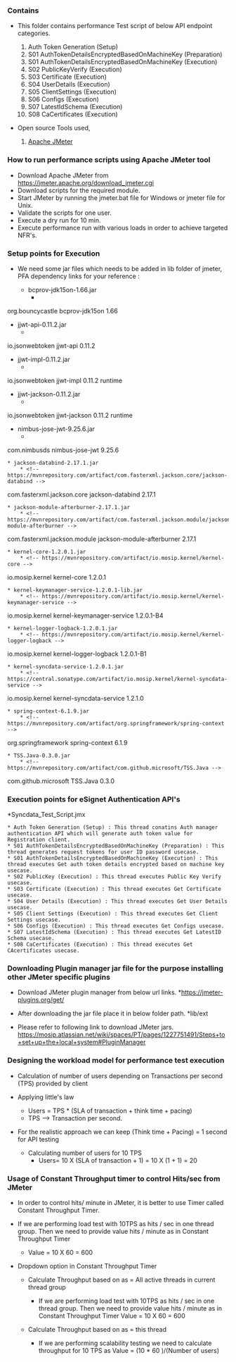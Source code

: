 
### Contains
* This folder contains performance Test script of below API endpoint categories.
    01. Auth Token Generation (Setup)
    02. S01 AuthTokenDetailsEncryptedBasedOnMachineKey (Preparation)
    03. S01 AuthTokenDetailsEncryptedBasedOnMachineKey (Execution)
	04. S02 PublicKeyVerify (Execution)
	05. S03 Certificate (Execution)
	06. S04 UserDetails (Execution)
	07. S05 ClientSettings (Execution)
	08. S06 Configs (Execution)
	09. S07 LatestIdSchema (Execution)
	10. S08 CaCertificates (Execution)

* Open source Tools used,
    1. [Apache JMeter](https://jmeter.apache.org/)

### How to run performance scripts using Apache JMeter tool
* Download Apache JMeter from https://jmeter.apache.org/download_jmeter.cgi
* Download scripts for the required module.
* Start JMeter by running the jmeter.bat file for Windows or jmeter file for Unix. 
* Validate the scripts for one user.
* Execute a dry run for 10 min.
* Execute performance run with various loads in order to achieve targeted NFR's.

### Setup points for Execution

* We need some jar files which needs to be added in lib folder of jmeter, PFA dependency links for your reference : 

   * bcprov-jdk15on-1.66.jar
      * <!-- https://mvnrepository.com/artifact/org.bouncycastle/bcprov-jdk15on -->
<dependency>
    <groupId>org.bouncycastle</groupId>
    <artifactId>bcprov-jdk15on</artifactId>
    <version>1.66</version>
</dependency>

   * jjwt-api-0.11.2.jar
      * <!-- https://mvnrepository.com/artifact/io.jsonwebtoken/jjwt-api -->
<dependency>
    <groupId>io.jsonwebtoken</groupId>
    <artifactId>jjwt-api</artifactId>
    <version>0.11.2</version>
</dependency>

   * jjwt-impl-0.11.2.jar
       * <!-- https://mvnrepository.com/artifact/io.jsonwebtoken/jjwt-impl -->
<dependency>
    <groupId>io.jsonwebtoken</groupId>
    <artifactId>jjwt-impl</artifactId>
    <version>0.11.2</version>
    <scope>runtime</scope>
</dependency>

   * jjwt-jackson-0.11.2.jar
       * <!-- https://mvnrepository.com/artifact/io.jsonwebtoken/jjwt-jackson -->
<dependency>
    <groupId>io.jsonwebtoken</groupId>
    <artifactId>jjwt-jackson</artifactId>
    <version>0.11.2</version>
    <scope>runtime</scope>
</dependency>

   * nimbus-jose-jwt-9.25.6.jar  
       * <!-- https://mvnrepository.com/artifact/com.nimbusds/nimbus-jose-jwt -->
<dependency>
    <groupId>com.nimbusds</groupId>
    <artifactId>nimbus-jose-jwt</artifactId>
    <version>9.25.6</version>
</dependency>

	* jackson-databind-2.17.1.jar
		* <!-- https://mvnrepository.com/artifact/com.fasterxml.jackson.core/jackson-databind -->
<dependency>
        <groupId>com.fasterxml.jackson.core</groupId>
        <artifactId>jackson-databind</artifactId>
        <version>2.17.1</version>
</dependency>

	* jackson-module-afterburner-2.17.1.jar
		* <!-- https://mvnrepository.com/artifact/com.fasterxml.jackson.module/jackson-module-afterburner -->
<dependency>
    <groupId>com.fasterxml.jackson.module</groupId>
    <artifactId>jackson-module-afterburner</artifactId>
    <version>2.17.1</version>
</dependency>

	* kernel-core-1.2.0.1.jar
		* <!-- https://mvnrepository.com/artifact/io.mosip.kernel/kernel-core -->
<dependency>
    <groupId>io.mosip.kernel</groupId>
    <artifactId>kernel-core</artifactId>
    <version>1.2.0.1</version>
</dependency>

	* kernel-keymanager-service-1.2.0.1-lib.jar
		* <!-- https://mvnrepository.com/artifact/io.mosip.kernel/kernel-keymanager-service -->
<dependency>
    <groupId>io.mosip.kernel</groupId>
    <artifactId>kernel-keymanager-service</artifactId>
    <version>1.2.0.1-B4</version>
</dependency>

	* kernel-logger-logback-1.2.0.1.jar
		* <!-- https://mvnrepository.com/artifact/io.mosip.kernel/kernel-logger-logback -->
<dependency>
    <groupId>io.mosip.kernel</groupId>
    <artifactId>kernel-logger-logback</artifactId>
    <version>1.2.0.1-B1</version>
</dependency>

	* kernel-syncdata-service-1.2.0.1.jar
		* <!-- https://central.sonatype.com/artifact/io.mosip.kernel/kernel-syncdata-service -->
<dependency>
    <groupId>io.mosip.kernel</groupId>
    <artifactId>kernel-syncdata-service</artifactId>
    <version>1.2.1.0</version>
</dependency>

	* spring-context-6.1.9.jar
		* <!-- https://mvnrepository.com/artifact/org.springframework/spring-context -->
<dependency>
    <groupId>org.springframework</groupId>
    <artifactId>spring-context</artifactId>
    <version>6.1.9</version>
</dependency>

	* TSS.Java-0.3.0.jar
		* <!-- https://mvnrepository.com/artifact/com.github.microsoft/TSS.Java -->
<dependency>
    <groupId>com.github.microsoft</groupId>
    <artifactId>TSS.Java</artifactId>
    <version>0.3.0</version>
</dependency>


### Execution points for eSignet Authentication API's

*Syncdata_Test_Script.jmx
	
	* Auth Token Generation (Setup) : This thread conatins Auth manager authentication API which will generate auth token value for Registration client. 
	* S01 AuthTokenDetailsEncryptedBasedOnMachineKey (Preparation) : This thread generates request tokens for user ID password usecase.
	* S01 AuthTokenDetailsEncryptedBasedOnMachineKey (Execution) : This thread executes Get auth token details encrypted based on machine key usecase.
	* S02 PublicKey (Execution) : This thread executes Public Key Verify usecase.
	* S03 Certificate (Execution) : This thread executes Get Certificate usecase.
	* S04 User Details (Execution) : This thread executes Get User Details usecase.
	* S05 Client Settings (Execution) : This thread executes Get Client Settings usecase.
	* S06 Configs (Execution) : This thread executes Get Configs usecase.
	* S07 LatestIdSchema (Execution) : This thread executes Get LatestID Schema usecase.
	* S08 CaCertificates (Execution) : This thread executes Get CAcertificates usecase.
 
	
### Downloading Plugin manager jar file for the purpose installing other JMeter specific plugins

* Download JMeter plugin manager from below url links.
	*https://jmeter-plugins.org/get/

* After downloading the jar file place it in below folder path.
	*lib/ext

* Please refer to following link to download JMeter jars.
	https://mosip.atlassian.net/wiki/spaces/PT/pages/1227751491/Steps+to+set+up+the+local+system#PluginManager
		
### Designing the workload model for performance test execution
* Calculation of number of users depending on Transactions per second (TPS) provided by client

* Applying little's law
	* Users = TPS * (SLA of transaction + think time + pacing)
	* TPS --> Transaction per second.
	
* For the realistic approach we can keep (Think time + Pacing) = 1 second for API testing
	* Calculating number of users for 10 TPS
		* Users= 10 X (SLA of transaction + 1)
		       = 10 X (1 + 1)
			   = 20
			   
### Usage of Constant Throughput timer to control Hits/sec from JMeter
* In order to control hits/ minute in JMeter, it is better to use Timer called Constant Throughput Timer.

* If we are performing load test with 10TPS as hits / sec in one thread group. Then we need to provide value hits / minute as in Constant Throughput Timer
	* Value = 10 X 60
			= 600

* Dropdown option in Constant Throughput Timer
	* Calculate Throughput based on as = All active threads in current thread group
		* If we are performing load test with 10TPS as hits / sec in one thread group. Then we need to provide value hits / minute as in Constant Throughput Timer
	 			Value = 10 X 60
					  = 600
		  
	* Calculate Throughput based on as = this thread
		* If we are performing scalability testing we need to calculate throughput for 10 TPS as 
          Value = (10 * 60 )/(Number of users)
